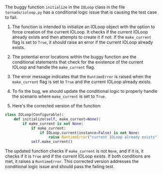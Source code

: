 The buggy function `initialize` in the `IOLoop` class in the file `tornado/ioloop.py` has a conditional logic issue that is causing the test case to fail. 

1. The function is intended to initialize an IOLoop object with the option to force creation of the current IOLoop. It checks if the current IOLoop already exists and then attempts to create it if not. If the `make_current` flag is set to `True`, it should raise an error if the current IOLoop already exists.

2. The potential error locations within the buggy function are the conditional statements that check for the existence of the current IOLoop and handle the `make_current` flag.

3. The error message indicates that the `RuntimeError` is raised when the `make_current` flag is set to `True` and the current IOLoop already exists.

4. To fix the bug, we should update the conditional logic to properly handle the scenario where `make_current` is set to `True`.

5. Here's the corrected version of the function:

```python
class IOLoop(Configurable):
    def initialize(self, make_current=None):
        if make_current is not None:
            if make_current:
                if IOLoop.current(instance=False) is not None:
                    raise RuntimeError("current IOLoop already exists")
            self.make_current()
```

The updated function checks if `make_current` is not `None`, and if it is, it checks if it is `True` and if the current IOLoop exists. If both conditions are met, it raises a `RuntimeError`. This corrected version addresses the conditional logic issue and should pass the failing test.